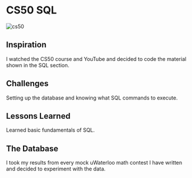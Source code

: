 # CS50 SQL

![cs50](https://github.com/user-attachments/assets/b9b4fe60-71f5-4377-89f5-27a7a1056f54)

## Inspiration

I watched the CS50 course and YouTube and decided to code the material shown in the SQL section.

## Challenges

Setting up the database and knowing what SQL commands to execute.

## Lessons Learned

Learned basic fundamentals of SQL.

## The Database

I took my results from every mock uWaterloo math contest I have written and decided to experiment with the data.
